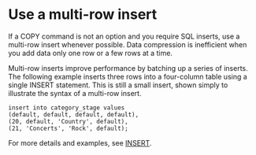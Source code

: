 # Use a multi\-row insert<a name="c_best-practices-multi-row-inserts"></a>

If a COPY command is not an option and you require SQL inserts, use a multi\-row insert whenever possible\. Data compression is inefficient when you add data only one row or a few rows at a time\.

Multi\-row inserts improve performance by batching up a series of inserts\. The following example inserts three rows into a four\-column table using a single INSERT statement\. This is still a small insert, shown simply to illustrate the syntax of a multi\-row insert\.

```
insert into category_stage values
(default, default, default, default),
(20, default, 'Country', default),
(21, 'Concerts', 'Rock', default);
```

For more details and examples, see [INSERT](r_INSERT_30.md)\. 
